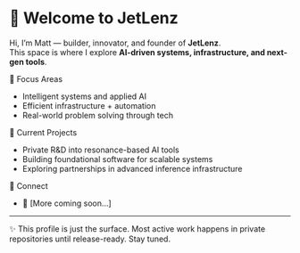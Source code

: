 # 👋 Welcome to JetLenz

Hi, I’m Matt — builder, innovator, and founder of **JetLenz**.  
This space is where I explore **AI-driven systems, infrastructure, and next-gen tools**.  

🔹 Focus Areas  
- Intelligent systems and applied AI  
- Efficient infrastructure + automation  
- Real-world problem solving through tech  

🔹 Current Projects  
- Private R&D into resonance-based AI tools  
- Building foundational software for scalable systems  
- Exploring partnerships in advanced inference infrastructure  

🔹 Connect  
- 🚀 [More coming soon…]  

---

✨ This profile is just the surface. Most active work happens in private repositories until release-ready. Stay tuned.
